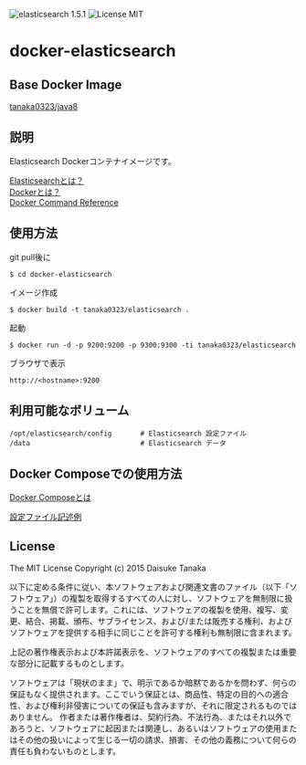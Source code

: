 ![elasticsearch 1.5.1](https://img.shields.io/badge/elasticsearch-1.5.1-brightgreen.svg) ![License MIT](https://img.shields.io/badge/license-MIT-blue.svg)

docker-elasticsearch
=====================

Base Docker Image
---------------------

[tanaka0323/java8](https://bitbucket.org/tanaka0323/docker-java8)

説明
---------------------

Elasticsearch Dockerコンテナイメージです。

[Elasticsearchとは？](https://www.elastic.co/products/elasticsearch)  
[Dockerとは？](https://docs.docker.com/)  
[Docker Command Reference](https://docs.docker.com/reference/commandline/cli/)

使用方法
---------------------

git pull後に

    $ cd docker-elasticsearch

イメージ作成

    $ docker build -t tanaka0323/elasticsearch .

起動

    $ docker run -d -p 9200:9200 -p 9300:9300 -ti tanaka0323/elasticsearch

ブラウザで表示

    http://<hostname>:9200

利用可能なボリューム
---------------------

    /opt/elasticsearch/config       # Elasticsearch 設定ファイル
    /data                           # Elasticsearch データ

Docker Composeでの使用方法
---------------------

[Docker Composeとは](https://docs.docker.com/compose/)  

[設定ファイル記述例](https://bitbucket.org/tanaka0323/compose-examples)

License
---------------------

The MIT License
Copyright (c) 2015 Daisuke Tanaka

以下に定める条件に従い、本ソフトウェアおよび関連文書のファイル（以下「ソフトウェア」）の複製を取得するすべての人に対し、ソフトウェアを無制限に扱うことを無償で許可します。これには、ソフトウェアの複製を使用、複写、変更、結合、掲載、頒布、サブライセンス、および/または販売する権利、およびソフトウェアを提供する相手に同じことを許可する権利も無制限に含まれます。

上記の著作権表示および本許諾表示を、ソフトウェアのすべての複製または重要な部分に記載するものとします。

ソフトウェアは「現状のまま」で、明示であるか暗黙であるかを問わず、何らの保証もなく提供されます。ここでいう保証とは、商品性、特定の目的への適合性、および権利非侵害についての保証も含みますが、それに限定されるものではありません。 作者または著作権者は、契約行為、不法行為、またはそれ以外であろうと、ソフトウェアに起因または関連し、あるいはソフトウェアの使用またはその他の扱いによって生じる一切の請求、損害、その他の義務について何らの責任も負わないものとします。